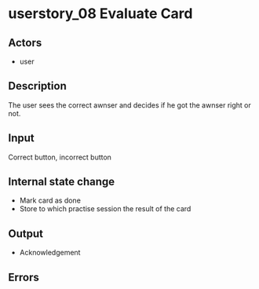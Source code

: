 # userstory_08 Evaluate Card

## Actors

-   user

## Description

The user sees the correct awnser and decides if he got the awnser right or not.

## Input

Correct button, incorrect button

## Internal state change

-   Mark card as done
-   Store to which practise session the result of the card

## Output

-   Acknowledgement

## Errors
